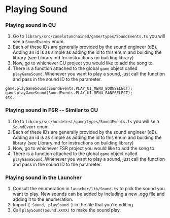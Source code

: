# Playing Sound

### Playing sound in CU

1. Go to `library/src/camelotunchained/game/types/SoundEvents.ts` you will see a `SoundEvents` enum.
2. Each of these IDs are generally provided by the sound engineer (dB). Adding an id is as simple as adding the id to this enum and building the library (see Library.md for instructions on building library)
3. Now, go to whichever CU project you would like to add the song to.
4. There is a function attached to the global `game` object called `playGameSound`. Whenever you want to play a sound, just call the function and pass in the sound ID to the parameter.

```
game.playGameSound(SoundEvents.PLAY_UI_MENU_BOONSELECT);
game.playGameSound(SoundEvents.PLAY_UI_MENU_BANESELECT);
etc.
```

### Playing sound in FSR -- Similar to CU

1. Go to `library/src/hordetest/game/types/SoundEvents.ts` you will se a `SoundEvent` enum.
2. Each of these IDs are generally provided by the sound engineer (dB). Adding an id is as simple as adding the id to this enum and building the library (see Library.md for instructions on building library)
3. Now, go to whichever FSR project you would like to add the song to.
4. There is a function attached to the global `game` object called `playGameSound`. Whenever you want to play a sound, just call the function and pass in the sound ID to the parameter.

### Playing sound in the Launcher

1. Consult the enumeration in `launcher/lib/Sound.ts` to pick the sound you want to play.  New sounds can be added by including a new .ogg file and adding it to the enumeration.
2. Import `{ Sound, playSound }` in the file that you're editing
3. Call `playSound(Sound.XXXX)` to make the sound play.
